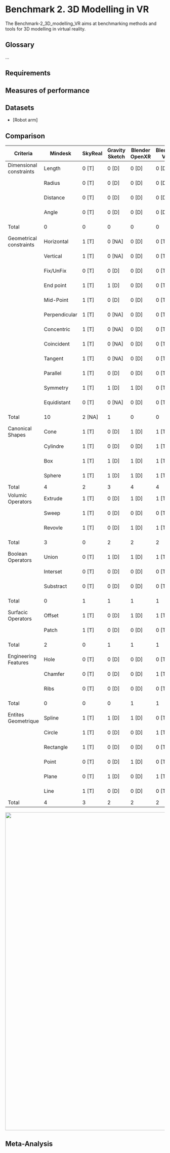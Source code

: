 # Benchmark 2. 3D Modelling in VR

The Benchmark-2_3D_modelling_VR aims at benchmarking methods and tools for 3D modelling in virtual reality.

## Glossary

...

## Requirements





## Measures of performance

## Datasets

- [Robot arm]

## Comparison

| Criteria                | Mindesk    | SkyReal  | Gravity Sketch | Blender OpenXR | Blender VR | Flying Shapes | VR Sketch | \[3\]    | \[1\]    | \[[2](https://gricad-gitlab.univ-grenoble-alpes.fr/vision-r/projets/architool/-/tree/UpdateJuin24)\]    |
| ----------------------- | ---------- | -------- | -------------- | -------------- | ---------- | ------------- | --------- | -------- | -------- | -------- |
| Dimensional constraints| Length     | 0 \[T\]  | 0 \[D\]        | 0 \[D\]        | 0 \[D\]    | 0 \[D\]       | 0 \[D\]   | 0 \[T\]  | 1 \[R\]  | 0 \[NA\] | 0 \[NA\] |
| |Radius                  | 0 \[T\]    | 0 \[D\]  | 0 \[D\]        | 0 \[D\]        | 0 \[D\]    | 0 \[D\]       | 0 \[T\]   | 1 \[R\]  | 0 \[NA\] | 0 \[NA\] |
| |Distance                | 0 \[T\]    | 0 \[D\]  | 0 \[D\]        | 0 \[D\]        | 0 \[D\]    | 0 \[D\]       | 0 \[T\]   | 1 \[R\]  | 0 \[NA\] | 0 \[NA\] |
| |Angle                   | 0 \[T\]    | 0 \[D\]  | 0 \[D\]        | 0 \[D\]        | 0 \[D\]    | 0 \[D\]       | 0 \[T\]   | 1 \[R\]  | 0 \[NA\] | 0 \[NA\] |
| Total                   | 0          | 0        | 0              | 0              | 0          | 0             | 0         | 4        | 0 \[NA\] | 0 \[NA\] |
| Geometrical constraints | Horizontal | 1 \[T\]  | 0 \[NA\]       | 0 \[D\]        | 0 \[T\]    | 0 \[D\]       | 0 \[D\]   | 1 \[T\]  | 0 \[NA\] | 0 \[NA\] |  |
| |Vertical                | 1 \[T\]    | 0 \[NA\] | 0 \[D\]        | 0 \[T\]        | 0 \[D\]    | 0 \[D\]       | 1 \[T\]   | 0 \[NA\] | 0 \[NA\] |          |
| |Fix/UnFix               | 0 \[T\]    | 0 \[D\]  | 0 \[D\]        | 0 \[T\]        | 0 \[D\]    | 0 \[D\]       | 0 \[T\]   | 0 \[NA\] | 0 \[NA\] |          |
| |End point               | 1 \[T\]    | 1 \[D\]  | 0 \[D\]        | 0 \[T\]        | 0 \[D\]    | 1 \[D\]       | 1 \[T\]   | 0 \[NA\] | 0 \[NA\] |          |
|| Mid-Point               | 1 \[T\]    | 0 \[D\]  | 0 \[D\]        | 0 \[T\]        | 0 \[D\]    | 0 \[D\]       | 1 \[T\]   | 0 \[NA\] | 0 \[NA\] |          |
| |Perpendicular           | 1 \[T\]    | 0 \[NA\] | 0 \[D\]        | 0 \[T\]        | 0 \[D\]    | 0 \[D\]       | 1 \[T\]   | 0 \[NA\] | 0 \[NA\] |          |
| |Concentric              | 1 \[T\]    | 0 \[NA\] | 0 \[D\]        | 0 \[T\]        | 0 \[D\]    | 0 \[D\]       | 1 \[T\]   | 0 \[NA\] | 0 \[NA\] |          |
| |Coincident              | 1 \[T\]    | 0 \[NA\] | 0 \[D\]        | 0 \[T\]        | 0 \[D\]    | 1 \[D\]       | 1 \[T\]   | 0 \[NA\] | 0 \[NA\] |          |
| |Tangent                 | 1 \[T\]    | 0 \[NA\] | 0 \[D\]        | 0 \[T\]        | 0 \[D\]    | 0 \[D\]       | 0 \[T\]   | 0 \[NA\] | 0 \[NA\] |          |
|| Parallel                | 1 \[T\]    | 0 \[D\]  | 0 \[D\]        | 0 \[T\]        | 0 \[D\]    | 0 \[D\]       | 1 \[T\]   | 0 \[NA\] | 0 \[NA\] |          |
|| Symmetry                | 1 \[T\]    | 1 \[D\]  | 1 \[D\]        | 0 \[T\]        | 0 \[D\]    | 0 \[D\]       | 1 \[T\]   | 0 \[NA\] | 0 \[NA\] |          |
|| Equidistant             | 0 \[T\]    | 0 \[NA\] | 0 \[D\]        | 0 \[T\]        | 0 \[D\]    | 0 \[D\]       | 0 \[T\]   | 0 \[NA\] | 0 \[NA\] |          |
| Total                   | 10         | 2 \[NA\] | 1              | 0              | 0          | 2             | 9         | 0 \[NA\] | 0 \[NA\] |          |
| Canonical Shapes        | Cone       | 1 \[T\]  | 0 \[D\]        | 1 \[D\]        | 1 \[T\]    | 1 \[D\]       | 0 \[T\]   | 0 \[T\]  | 0 \[R\]  | 0 \[R\]  | 1 \[R\] |
| |Cylindre                | 1 \[T\]    | 0 \[D\]  | 0 \[D\]        | 1 \[T\]        | 1 \[D\]    | 0 \[T\]       | 0 \[T\]   | 0 \[R\]  | 0 \[R\]  | 0 \[NA\] |
| |Box                     | 1 \[T\]    | 1 \[D\]  | 1 \[D\]        | 1 \[T\]        | 1 \[D\]    | 0 \[T\]       | 1 \[T\]   | 0 \[R\]  | 1 \[R\]  | 0 \[NA\] |
| |Sphere                  | 1 \[T\]    | 1 \[D\]  | 1 \[D\]        | 1 \[T\]        | 1 \[D\]    | 0 \[T\]       | 0 \[T\]   | 0 \[R\]  | 1 \[R\]  | 1 \[R\]  |
| Total                   | 4          | 2        | 3              | 4              | 4          | 0             | 1         | 0        | 2        | 2        |
| Volumic Operators       | Extrude    | 1 \[T\]  | 0 \[D\]        | 1 \[D\]        | 1 \[T\]    | 1 \[D\]       | 0 \[D\]   | 1 \[T\]  | 0 \[NA\] | 1 \[R\]  | 1 \[R\] |
|| Sweep                   | 1 \[T\]    | 0 \[D\]  | 0 \[D\]        | 0 \[T\]        | 0 \[D\]    | 0 \[D\]       | 0 \[D\]   | 0 \[NA\] | 0 \[R\]  | 0 \[NA\] |
| |Revovle                 | 1 \[T\]    | 0 \[D\]  | 1 \[D\]        | 1 \[T\]        | 1 \[D\]    | 0 \[D\]       | 0 \[D\]   | 0 \[NA\] | 0 \[R\]  | 1 \[R\]  |
| Total                   | 3          | 0        | 2              | 2              | 2          | 0             | 1         | 0 \[NA\] | 1        | 2        |
| Boolean Operators       | Union      | 0 \[T\]  | 1 \[D\]        | 1 \[D\]        | 1 \[T\]    | 1 \[D\]       | 0 \[D\]   | 1 \[D\]  | 0 \[NA\] | 0 \[NA\] | 1 \[R\] |
| |Interset                | 0 \[T\]    | 0 \[D\]  | 0 \[D\]        | 0 \[T\]        | 0 \[D\]    | 0 \[D\]       | 0 \[T\]   | 0 \[NA\] | 0 \[R\]  | 1 \[R\]  |
| |Substract               | 0 \[T\]    | 0 \[D\]  | 0 \[D\]        | 0 \[T\]        | 0 \[D\]    | 0 \[D\]       | 0 \[T\]   | 0 \[NA\] | 1 \[R\]  | 0 \[NA\] |
| Total                   | 0          | 1        | 1              | 1              | 1          | 0             | 1         | 0 \[NA\] | 1 \[NA\] | 2        |
| Surfacic Operators      | Offset     | 1 \[T\]  | 0 \[D\]        | 1 \[D\]        | 1 \[T\]    | 1 \[D\]       | 0 \[T\]   | 1 \[T\]  | 0 \[NA\] | 0 \[NA\] | 0 \[NA\] |
|| Patch                   | 1 \[T\]    | 0 \[D\]  | 0 \[D\]        | 0 \[T\]        | 0 \[D\]    | 1 \[T\]       | 0 \[T\]   | 0 \[NA\] | 0 \[NA\] | 0 \[NA\] |
| Total                   | 2          | 0        | 1              | 1              | 1          | 1             | 1         | 0 \[NA\] | 0 \[NA\] | 0 \[NA\] |
| Engineering Features    | Hole       | 0 \[T\]  | 0 \[D\]        | 0 \[D\]        | 0 \[T\]    | 0 \[D\]       | 0 \[D\]   | 1 \[T\]  | 0 \[NA\] | 1 \[R\]  | 1 \[R\] |
|| Chamfer                 | 0 \[T\]    | 0 \[D\]  | 0 \[D\]        | 1 \[T\]        | 1 \[D\]    | 0 \[D\]       | 0 \[T\]   | 0 \[NA\] | 0 \[R\]  | 1 \[R\]  |
| |Ribs                    | 0 \[T\]    | 0 \[D\]  | 0 \[D\]        | 0 \[T\]        | 0 \[D\]    | 0 \[D\]       | 0 \[T\]   | 0 \[NA\] | 0 \[R\]  | 0 \[NA\] |
| Total                   | 0          | 0        | 0              | 1              | 1          | 0             | 1         | 0 \[NA\] | 1        | 2        |
| Entites Geometrique     | Spline     | 1 \[T\]  | 1 \[D\]        | 1 \[D\]        | 0 \[T\]    | 0 \[D\]       | 1 \[T\]   | 0 \[T\]  | 0 \[R\]  | 0 \[R\]  | 1 \[R\] |
|| Circle                  | 1 \[T\]    | 0 \[D\]  | 0 \[D\]        | 1 \[T\]        | 1 \[D\]    | 0 \[T\]       | 1 \[T\]   | 0 \[R\]  | 0 \[R\]  | 0 \[NA\] |
| |Rectangle               | 1 \[T\]    | 0 \[D\]  | 0 \[D\]        | 0 \[T\]        | 0 \[D\]    | 0 \[T\]       | 1 \[T\]   | 0 \[R\]  | 0 \[R\]  | 0 \[NA\] |
| |Point                   | 0 \[T\]    | 0 \[D\]  | 1 \[D\]        | 0 \[T\]        | 0 \[D\]    | 0 \[T\]       | 0 \[T\]   | 0 \[R\]  | 0 \[R\]  | 1 \[R\]  |
| |Plane                   | 0 \[T\]    | 1 \[D\]  | 0 \[D\]        | 1 \[T\]        | 1 \[D\]    | 1 \[T\]       | 1 \[T\]   | 0 \[R\]  | 0 \[R\]  | 1 \[R\]  |
| |Line                    | 1 \[T\]    | 0 \[D\]  | 0 \[D\]        | 0 \[T\]        | 0 \[D\]    | 1 \[T\]       | 1 \[T\]   | 0 \[R\]  | 0 \[R\]  | 1 \[R\]  |
| Total                   | 4          | 3        | 2              | 2              | 2          | 3             | 4         | 0        | 0        | 4        |

<td><img src="https://github.com/GIS-S-mart/Benchmark-2_3D_modelling_in_VR/blob/main/images/Capabilities.PNG"  width=1000 /></td>


## Meta-Analysis


